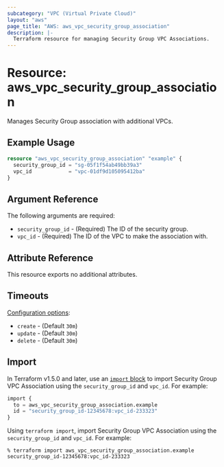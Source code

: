 ```yaml
---
subcategory: "VPC (Virtual Private Cloud)"
layout: "aws"
page_title: "AWS: aws_vpc_security_group_association"
description: |-
  Terraform resource for managing Security Group VPC Associations.
---
```


# Resource: aws_vpc_security_group_association

Manages Security Group association with additional VPCs.

## Example Usage

```terraform
resource "aws_vpc_security_group_association" "example" {
  security_group_id = "sg-05f1f54ab49bb39a3"
  vpc_id            = "vpc-01df9d105095412ba"
}
```

## Argument Reference

The following arguments are required:

* `security_group_id` - (Required) The ID of the security group.
* `vpc_id` - (Required) The ID of the VPC to make the association with.

## Attribute Reference

This resource exports no additional attributes.

## Timeouts

[Configuration options](https://developer.hashicorp.com/terraform/language/resources/syntax#operation-timeouts):

* `create` - (Default `30m`)
* `update` - (Default `30m`)
* `delete` - (Default `30m`)

## Import

In Terraform v1.5.0 and later, use an [`import` block](https://developer.hashicorp.com/terraform/language/import) to import Security Group VPC Association using the `security_group_id` and `vpc_id`. For example:

```terraform
import {
  to = aws_vpc_security_group_association.example
  id = "security_group_id-12345678:vpc_id-233323"
}
```

Using `terraform import`, import Security Group VPC Association using the `security_group_id` and `vpc_id`. For example:

```console
% terraform import aws_vpc_security_group_association.example security_group_id-12345678:vpc_id-233323
```
